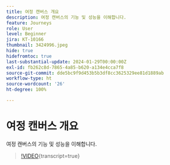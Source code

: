 ```yaml
---
title: 여정 캔버스 개요
description: 여정 캔버스의 기능 및 성능을 이해합니다.
feature: Journeys
role: User
level: Beginner
jira: KT-10166
thumbnail: 3424996.jpeg
hide: true
hidefromtoc: true
last-substantial-update: 2024-01-29T00:00:00Z
exl-id: fb262c8d-7865-4a85-b620-a134e4cca7f8
source-git-commit: dde5bc9f9d453b5b3df8cc3625329ee81d1889ab
workflow-type: ht
source-wordcount: '26'
ht-degree: 100%

---
```


# 여정 캔버스 개요

여정 캔버스의 기능 및 성능을 이해합니다.

>[!VIDEO](https://video.tv.adobe.com/v/344635?quality=12&learn=on&captions=kor){transcript=true}
